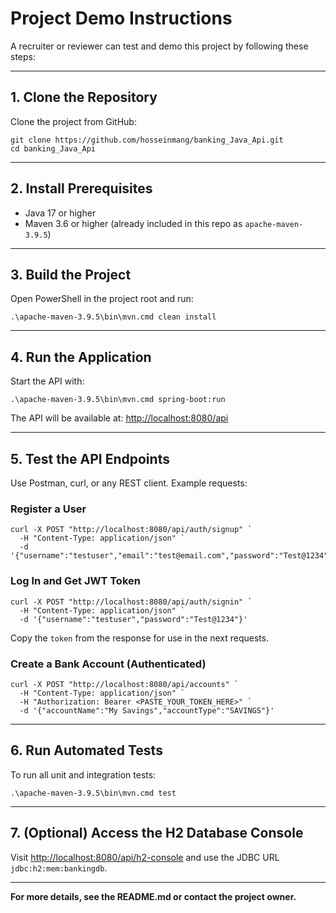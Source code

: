 # Project Demo Instructions

A recruiter or reviewer can test and demo this project by following these steps:

---

## 1. Clone the Repository
Clone the project from GitHub:

```
git clone https://github.com/hosseinmang/banking_Java_Api.git
cd banking_Java_Api
```

---

## 2. Install Prerequisites
- Java 17 or higher
- Maven 3.6 or higher (already included in this repo as `apache-maven-3.9.5`)

---

## 3. Build the Project
Open PowerShell in the project root and run:

```
.\apache-maven-3.9.5\bin\mvn.cmd clean install
```

---

## 4. Run the Application
Start the API with:

```
.\apache-maven-3.9.5\bin\mvn.cmd spring-boot:run
```

The API will be available at: [http://localhost:8080/api](http://localhost:8080/api)

---

## 5. Test the API Endpoints
Use Postman, curl, or any REST client. Example requests:

### Register a User
```
curl -X POST "http://localhost:8080/api/auth/signup" `
  -H "Content-Type: application/json" `
  -d '{"username":"testuser","email":"test@email.com","password":"Test@1234"}'
```

### Log In and Get JWT Token
```
curl -X POST "http://localhost:8080/api/auth/signin" `
  -H "Content-Type: application/json" `
  -d '{"username":"testuser","password":"Test@1234"}'
```
Copy the `token` from the response for use in the next requests.

### Create a Bank Account (Authenticated)
```
curl -X POST "http://localhost:8080/api/accounts" `
  -H "Content-Type: application/json" `
  -H "Authorization: Bearer <PASTE_YOUR_TOKEN_HERE>" `
  -d '{"accountName":"My Savings","accountType":"SAVINGS"}'
```

---

## 6. Run Automated Tests
To run all unit and integration tests:

```
.\apache-maven-3.9.5\bin\mvn.cmd test
```

---

## 7. (Optional) Access the H2 Database Console
Visit [http://localhost:8080/api/h2-console](http://localhost:8080/api/h2-console) and use the JDBC URL `jdbc:h2:mem:bankingdb`.

---

**For more details, see the README.md or contact the project owner.**